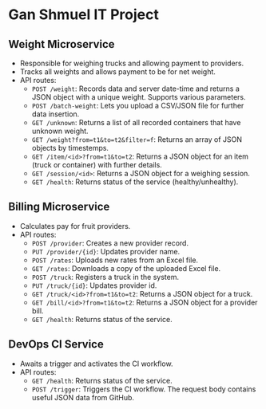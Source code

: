 # Gan Shmuel IT Project

## Weight Microservice

- Responsible for weighing trucks and allowing payment to providers.
- Tracks all weights and allows payment to be for net weight.
- API routes:
  - `POST /weight`: Records data and server date-time and returns a JSON object with a unique weight. Supports various parameters.
  - `POST /batch-weight`: Lets you upload a CSV/JSON file for further data insertion.
  - `GET /unknown`: Returns a list of all recorded containers that have unknown weight.
  - `GET /weight?from=t1&to=t2&filter=f`: Returns an array of JSON objects by timestemps.
  - `GET /item/<id>?from=t1&to=t2`: Returns a JSON object for an item (truck or container) with further details.
  - `GET /session/<id>`: Returns a JSON object for a weighing session.
  - `GET /health`: Returns status of the service (healthy/unhealthy).

## Billing Microservice

- Calculates pay for fruit providers.
- API routes:
  - `POST /provider`: Creates a new provider record.
  - `PUT /provider/{id}`: Updates provider name.
  - `POST /rates`: Uploads new rates from an Excel file.
  - `GET /rates`: Downloads a copy of the uploaded Excel file.
  - `POST /truck`: Registers a truck in the system.
  - `PUT /truck/{id}`: Updates provider id.
  - `GET /truck/<id>?from=t1&to=t2`: Returns a JSON object for a truck.
  - `GET /bill/<id>?from=t1&to=t2`: Returns a JSON object for a provider bill.
  - `GET /health`: Returns status of the service.

## DevOps CI Service

- Awaits a trigger and activates the CI workflow.
- API routes:
  - `GET /health`: Returns status of the service.
  - `POST /trigger`: Triggers the CI workflow. The request body contains useful JSON data from GitHub.
